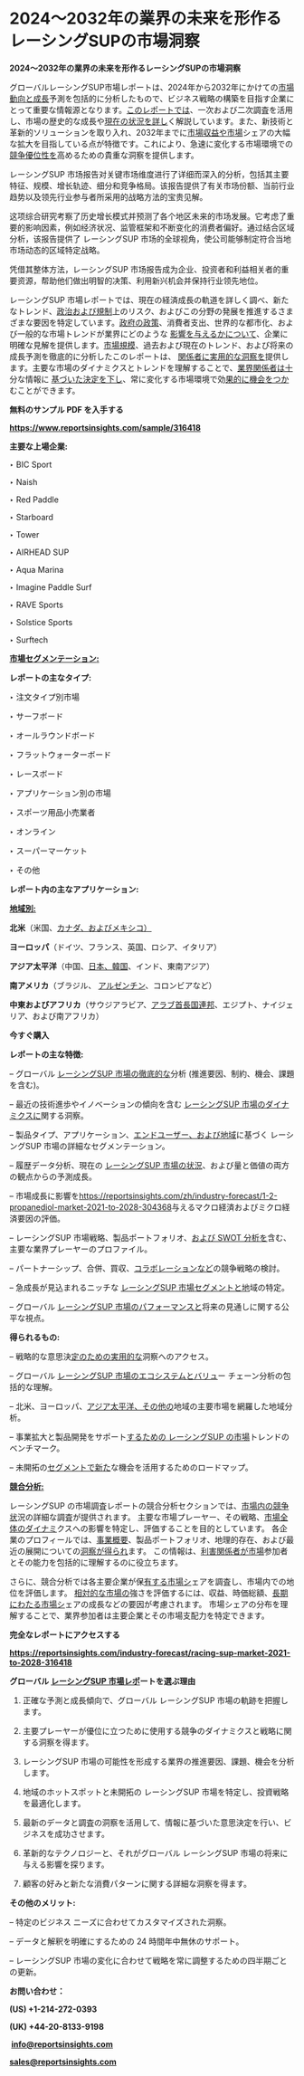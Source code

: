 # 2024～2032年の業界の未来を形作るレーシングSUPの市場洞察

<strong>2024～2032年の業界の未来を形作るレーシングSUPの市場洞察</strong>

グローバルレーシングSUP市場レポートは、2024年から2032年にかけての<a href=https://www.linkedin.com/pulse/perforierte-stretchfolie-markt-2024-gr%C3%B6%C3%9Fe-und-wachstumsfaktoren-i5zjc/>市場動向と成長</a>予測を包括的に分析したもので、ビジネス戦略の構築を目指す企業にとって重要な情報源となります。<a href=https://www.linkedin.com/pulse/europe-diabetes-care-devices-market-insights-2024-size-trends-he02f/>このレポートでは</a>、一次および二次調査を活用し、市場の歴史的な成長や<a href=https://reportsinsights.com/de/industry-forecast/us-hanging-light-fixtures-market-411792>現在の状況を詳し</a>く解説しています。また、新技術と革新的ソリューションを取り入れ、2032年までに<a href=https://reportsinsights.com/de/industry-forecast/students-and-workers-non-residential-accommodation-market-2021-to-2028-312636>市場収益や市場</a>シェアの大幅な拡大を目指している点が特徴です。これにより、急速に変化する市場環境での<a href=https://reportsinsights.com/de/industry-forecast/deodorant-and-antiperspirant-ingredients-market-2021-to-2028-312911>競争優位性を</a>高めるための貴重な洞察を提供します。

レーシングSUP 市场报告对关键市场维度进行了详细而深入的分析，包括其主要特征、规模、增长轨迹、细分和竞争格局。该报告提供了有关市场份额、当前行业趋势以及领先行业参与者所采用的战略方法的宝贵见解。

这项综合研究考察了历史增长模式并预测了各个地区未来的市场发展。它考虑了重要的影响因素，例如经济状况、监管框架和不断变化的消费者偏好。通过结合区域分析，该报告提供了 レーシングSUP 市场的全球视角，使公司能够制定符合当地市场动态的区域特定战略。

凭借其整体方法，レーシングSUP 市场报告成为企业、投资者和利益相关者的重要资源，帮助他们做出明智的决策、利用新兴机会并保持行业领先地位。

レーシングSUP 市場レポートでは、現在の経済成長の軌道を詳しく調べ、新たなトレンド、<a href=https://reportsinsights.com/es/industry-forecast/1-2-propanediol-market-2021-to-2028-304368>政治および規制</a>上のリスク、およびこの分野の発展を推進するさまざまな要因を特定しています。<a href=https://www.linkedin.com/pulse/europe-food-binders-market-demand-projections-growth-trends-p9dif/>政府の政策</a>、消費者支出、世界的な都市化、および一般的な市場トレンドが業界にどのような
<a href=https://reportsinsights.com/ja/industry-forecast/us-roller-skates-equipment-industry-market-400941>影響を与えるかについて</a>、企業に明確な見解を提供します。<a href=https://reportsinsights.com/fr/industry-forecast/ophthalmic-viscoelastic-devices-ovd-market-2021-to-2028-315017>市場規模</a>、過去および現在のトレンド、および将来の成長予測を徹底的に分析したこのレポートは、
<a href=https://www.linkedin.com/pulse/gummihandschuhe-markt-2024-wachstumstreiber-anbieterlandschaft-bvlvf/>関係者に実用的な洞察を</a>提供します。主要な市場のダイナミクスとトレンドを理解することで、<a href=https://reportsinsights.com/fr/industry-forecast/glass-reactor-market-2021-to-2028-301947>業界関係者は十</a>分な情報に
<a href=https://reportsinsights.com/nl/industry-forecast/fiber-optic-cable-market-2021-to-2028-309419>基づいた決定を下し</a>、常に変化する市場環境で効<a href=https://reportsinsights.com/zh/industry-forecast/sponge-and-scouring-pads-market-2021-to-2028-316223>果的に機会をつか</a>むことができます。

<strong><b>無料のサンプル PDF を入手する</b></strong>

<a href=https://www.reportsinsights.com/sample/316418><strong><u>https://www.reportsinsights.com/sample/316418</u></strong></a>

<strong>主要な上場企業:</strong>

‣ BIC Sport

‣ Naish

‣ Red Paddle

‣ Starboard

‣ Tower

‣ AIRHEAD SUP

‣ Aqua Marina

‣ Imagine Paddle Surf

‣ RAVE Sports

‣ Solstice Sports

‣ Surftech

<strong><u>市場セグメンテーション</u></strong><strong><u>:</u></strong>

<strong>レポートの主なタイプ:</strong>

  ‣ 注文タイプ別市場

‣ サーフボード

‣ オールラウンドボード

‣ フラットウォーターボード

‣ レースボード


  ‣ アプリケーション別の市場

‣ スポーツ用品小売業者

‣ オンライン

‣ スーパーマーケット

‣ その他

<strong>レポート内の主なアプリケーション:</strong>



<strong><u>地域別</u></strong><strong><u>:</u></strong>

<strong>北米</strong>（米国、<a href=https://reportsinsights.com/fr/industry-forecast/garden-gates-market-2021-to-2028-302437>カナダ、およびメキシコ）</a>

<strong>ヨーロッパ</strong>（ドイツ、フランス、英国、ロシア、イタリア）

<strong>アジア太平洋</strong>（中国、<a href=https://reportsinsights.com/zh/industry-forecast/breathable-roofing-felt-market-2021-to-2028-316445>日本、韓国</a>、インド、東南アジア）

<strong>南アメリカ</strong>（ブラジル、
<a href=https://reportsinsights.com/ja/industry-forecast/insulated-safety-glass-market-2021-to-2028-307009>アルゼンチン</a>、コロンビアなど）

<strong>中東およびアフリカ</strong>（サウジアラビア、<a href=https://reportsinsights.com/sv/industry-forecast/us-lending-and-payments-market-404699>アラブ首長国連邦</a>、エジプト、ナイジェリア、および南アフリカ）

<strong>今すぐ購入</strong>

<strong>レポートの主な特徴:</strong>

– グローバル <a href=https://www.linkedin.com/pulse/sch%C3%BCtze-f%C3%BCr-bestimmte-zwecke-markt-ausblick-2032-zukunftsweisende-bdlic/>レーシングSUP 市場の徹底的な</a>分析 (推進要因、制約、機会、課題を含む)。

– 最近の技術進歩やイノベーションの傾向を含む <a href=https://www.linkedin.com/pulse/mobiles-kraftwerk-markt-2024-wichtige-wachstumstreiber-nh8xf/>レーシングSUP 市場のダイナミクスに</a>関する洞察。

– 製品タイプ、アプリケーション、<a href=https://reportsinsights.com/fr/industry-forecast/us-hanging-light-fixtures-market-411792>エンドユーザー、および地域</a>に基づく レーシングSUP 市場の詳細なセグメンテーション。

– 履歴データ分析、現在の <a href=https://reportsinsights.com/es/industry-forecast/ophthalmic-viscoelastic-devices-ovd-market-2021-to-2028-315017>レーシングSUP 市場の状況</a>、および量と価値の両方の観点からの予測成長。

– 市場成長に影響を<a href=https://reportsinsights.com/zh/industry-forecast/1-2-propanediol-market-2021-to-2028-304368>https://reportsinsights.com/zh/industry-forecast/1-2-propanediol-market-2021-to-2028-304368</a>与えるマクロ経済およびミクロ経済要因の評価。

– レーシングSUP 市場戦略、製品ポートフォリオ、<a href=https://reportsinsights.com/nl/industry-forecast/us-roller-skates-equipment-industry-market-400941>および SWOT 分析を</a>含む、主要な業界プレーヤーのプロファイル。

– パートナーシップ、合併、買収、<a href=https://reportsinsights.com/sv/industry-forecast/fiber-optic-cable-market-2021-to-2028-309419>コラボレーションなど</a>の競争戦略の検討。

– 急成長が見込まれるニッチな <a href=https://www.linkedin.com/pulse/europe-youth-atv-utv-market-growth-in-depth-analysis-rgxyc/>レーシングSUP 市場セグメントと地</a>域の特定。

– グローバル <a href=https://reportsinsights.com/de/industry-forecast/us-web-application-firewall-waf-market-411163>レーシングSUP 市場のパフォーマンスと</a>将来の見通しに関する公平な視点。

<strong>得られるもの:</strong>

– 戦略的な意思決<a href=https://reportsinsights.com/fr/industry-forecast/basketball-equipment-market-2021-to-2028-314683>定のための実用的な</a>洞察へのアクセス。

– グローバル <a href=https://reportsinsights.com/es/industry-forecast/polyester-yarn-market-2021-to-2028-303692>レーシングSUP 市場のエコシステムとバリュ</a>ー チェーン分析の包括的な理解。

– 北米、ヨーロッパ、<a href=https://reportsinsights.com/ja/industry-forecast/proton-therapy-market-demand-by-regional-317939>アジア太平洋、その他の</a>地域の主要市場を網羅した地域分析。

– 事業拡大と製品開発をサポート<a href=https://reportsinsights.com/nl/industry-forecast/raised-floor-market-2021-to-2028-308405>するための レーシングSUP の市場</a>トレンドのベンチマーク。

– 未開拓の<a href=https://reportsinsights.com/ja/industry-forecast/haute-couture-market-2021-to-2028-305612>セグメントで新た</a>な機会を活用するためのロードマップ。

<strong><u>競合分析:</u></strong>

レーシングSUP の市場調査レポートの競合分析セクションでは、<a href=https://reportsinsights.com/sv/industry-forecast/us-marketing-analytics-tools-market-402777>市場内の競争状</a>況の詳細な調査が提供されます。 主要な市場プレーヤー、その戦略、<a href=https://www.linkedin.com/pulse/elektronische-verpackungsmaterialien-markt-eingehende-kzkzc/>市場全体のダイナミ</a>クスへの影響を特定し、評価することを目的としています。 各企業のプロフィールでは、<a href=https://www.linkedin.com/pulse/stromverteilungskabel-markt-2024-trends-sjalf/>事業概要</a>、製品ポートフォリオ、地理的存在、および最近の展開についての<a href=https://reportsinsights.com/fr/industry-forecast/us-web-application-firewall-waf-market-411163>洞察が得られ</a>ます。 この情報は、<a href=https://reportsinsights.com/es/industry-forecast/basketball-equipment-market-2021-to-2028-314683>利害関係者が市場</a>参加者とその能力を包括的に理解するのに役立ちます。

さらに、競合分析では各主要企業が保<a href=https://reportsinsights.com/zh/industry-forecast/polyester-yarn-market-2021-to-2028-303692>有する市場シ</a>ェアを調査し、市場内での地位を評価します。 <a href=https://reportsinsights.com/nl/industry-forecast/proton-therapy-market-demand-by-regional-317939>相対的な市場の</a>強さを評価するには、収益、時価総額、<a href=https://reportsinsights.com/sv/industry-forecast/raised-floor-market-2021-to-2028-308405>長期にわたる市場シ</a>ェアの成長などの要因が考慮されます。 市場シェアの分布を理解することで、業界参加者は主要企業とその市場支配力を特定できます。

<strong>完全なレポートにアクセスする</strong>

<a href=https://reportsinsights.com/industry-forecast/racing-sup-market-2021-to-2028-316418><strong><u><b>https://reportsinsights.com/industry-forecast/racing-sup-market-2021-to-2028-316418</b></u></strong></a>

<strong>グローバル <a href=https://www.linkedin.com/pulse/europe-wound-care-biologics-market-trends-analysis-report-qqnic/>レーシングSUP 市場レポ</a>ートを選ぶ理由</strong>

1. 正確な予測と成長傾向で、グローバル レーシングSUP 市場の軌跡を把握します。

2. 主要プレーヤーが優位に立つために使用する競争のダイナミクスと戦略に関する洞察を得ます。

3. レーシングSUP 市場の可能性を形成する業界の推進要因、課題、機会を分析します。

4. 地域のホットスポットと未開拓の レーシングSUP 市場を特定し、投資戦略を最適化します。

5. 最新のデータと調査の洞察を活用して、情報に基づいた意思決定を行い、ビジネスを成功させます。

6. 革新的なテクノロジーと、それがグローバル レーシングSUP 市場の将来に与える影響を探ります。

7. 顧客の好みと新たな消費パターンに関する詳細な洞察を得ます。

<strong>その他のメリット:</strong>

– 特定のビジネス ニーズに合わせてカスタマイズされた洞察。

– データと解釈を明確にするための 24 時間年中無休のサポート。

– レーシングSUP 市場の変化に合わせて戦略を常に調整するための四半期ごとの更新。

<strong>お問い合わせ：</strong>

<strong>(US) +1-214-272-0393</strong>

<strong>(UK) +44-20-8133-9198</strong>

<strong> </strong><a href=info@reportsinsights.com><strong><u>info@reportsinsights.com</u></strong></a>

<a href=sales@reportsinsights.com><strong><u>sales@reportsinsights.com</u></strong></a>
